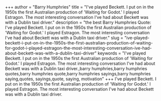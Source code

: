 +++
author = "Barry Humphries"
title = "I've played Beckett. I put on in the 1950s the first Australian production of 'Waiting for Godot.' I played Estragon. The most interesting conversation I've had about Beckett was with a Dublin taxi driver."
description = "the best Barry Humphries Quote: I've played Beckett. I put on in the 1950s the first Australian production of 'Waiting for Godot.' I played Estragon. The most interesting conversation I've had about Beckett was with a Dublin taxi driver."
slug = "ive-played-beckett-i-put-on-in-the-1950s-the-first-australian-production-of-waiting-for-godot-i-played-estragon-the-most-interesting-conversation-ive-had-about-beckett-was-with-a-dublin-taxi-driver"
keywords = "I've played Beckett. I put on in the 1950s the first Australian production of 'Waiting for Godot.' I played Estragon. The most interesting conversation I've had about Beckett was with a Dublin taxi driver.,barry humphries,barry humphries quotes,barry humphries quote,barry humphries sayings,barry humphries saying,quotes, sayings,quote, saying, motivation"
+++
I've played Beckett. I put on in the 1950s the first Australian production of 'Waiting for Godot.' I played Estragon. The most interesting conversation I've had about Beckett was with a Dublin taxi driver.
